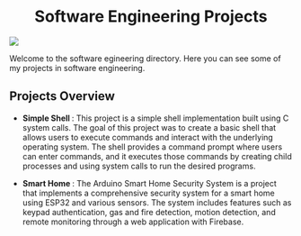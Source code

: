 <h1 align=center> Software Engineering Projects </h1>
<img src="https://www.coe.miami.edu/_assets/images/academics/undergrad/ase/headersoftwarelarge.jpg"/>

Welcome to the software egineering directory. Here you can see some of my projects in software engineering.

## Projects Overview

- <strong> Simple Shell </strong>: This project is a simple shell implementation built using C system calls. The goal of this project was to create a basic shell that allows users to execute commands and interact with the underlying operating system. The shell provides a command prompt where users can enter commands, and it executes those commands by creating child processes and using system calls to run the desired programs.

- <strong> Smart Home </strong>: The Arduino Smart Home Security System is a project that implements a comprehensive security system for a smart home using ESP32 and various sensors. The system includes features such as keypad authentication, gas and fire detection, motion detection, and remote monitoring through a web application with Firebase.
